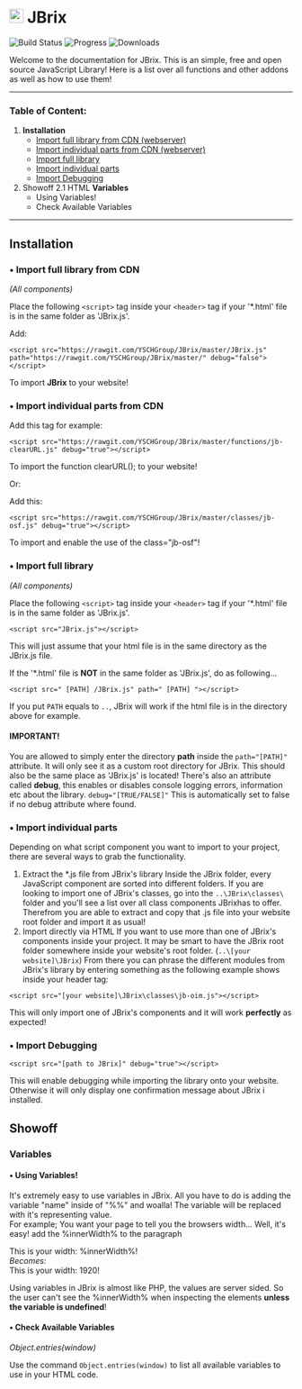 <h1><img src="https://i.imgur.com/bHX7GQK.png" width="25px" title="Logotype"/>  JBrix
</h1>

![Build Status](https://travis-ci.org/joemccann/dillinger.svg?branch=master) ![Progress](https://img.shields.io/badge/progress-65%25-yellowgreen.svg) ![Downloads](https://img.shields.io/badge/downloads-2k-brightgreen.svg)

Welcome to the documentation for JBrix. This is an simple, free and open source JavaScript Library!
Here is a list over all functions and other addons as well as how to use them!

-------------------------------


### Table of Content:
1. **Installation**
     - [Import full library from CDN (webserver)](#-import-full-library-from-cdn)
     - [Import individual parts from CDN (webserver)](#-import-individual-parts-from-cdn)
     - [Import full library](#-import-full-library)
     - [Import individual parts](#-import-individual-parts)
     - [Import Debugging](#-import-debugging)
2. Showoff
2.1 HTML **Variables**
     - Using Variables!
     - Check Available Variables
-------------------------------


## Installation

### • Import full library from CDN
*(All components)*

Place the following `<script>` tag inside your `<header>` tag if your '*.html' file is in the same folder as 'JBrix.js'.

Add:
```
<script src="https://rawgit.com/YSCHGroup/JBrix/master/JBrix.js" path="https://rawgit.com/YSCHGroup/JBrix/master/" debug="false"></script>
```
To import **JBrix** to your website!

### • Import individual parts from CDN

Add this tag for example:
```
<script src="https://rawgit.com/YSCHGroup/JBrix/master/functions/jb-clearURL.js" debug="true"></script>
```
To import the function clearURL(); to your website!

Or:

Add this:
```
<script src="https://rawgit.com/YSCHGroup/JBrix/master/classes/jb-osf.js" debug="true"></script>
```
To import and enable the use of the class="jb-osf"!

### • Import full library
*(All components)*

Place the following `<script>` tag inside your `<header>` tag if your '*.html' file is in the same folder as 'JBrix.js'.
```
<script src="JBrix.js"></script>
```
This will just assume that your html file is in the same directory as the JBrix.js file.

If the '*.html' file is **NOT** in the same folder as 'JBrix.js', do as following...
```
<script src=" [PATH] /JBrix.js" path=" [PATH] "></script>
```
If you put `PATH` equals to `..`, JBrix will work if the html file is in the directory above for example.

#### IMPORTANT!
You are allowed to simply enter the directory **path** inside the `path="[PATH]"` attribute. It will only see it as a custom root directory for JBrix.
This should also be the same place as 'JBrix.js' is located!
There's also an attribute called **debug**, this enables or disables console logging errors, information etc about the library. `debug="[TRUE/FALSE]"`
This is automatically set to false if no debug attribute where found.

### • Import individual parts

Depending on what script component you want to import to your project, there are several ways to grab the functionality.
1. Extract the *.js file from JBrix's library
     Inside the JBrix folder, every JavaScript component are sorted into different folders. If you are looking to import one of JBrix's classes, go into the `..\JBrix\classes\` folder and you'll see a list over all class components JBrixhas to offer. Therefrom you are able to extract and copy that .js file into your website root folder and import it as usual!
2. Import directly via HTML
     If you want to use more than one of JBrix's components inside your project. It may be smart to have the JBrix root folder somewhere inside your website's root folder. (`..\[your website]\JBrix`)
     From there you can phrase the different modules from JBrix's library by entering something as the following example shows inside your header tag:
```
<script src="[your website]\JBrix\classes\jb-oim.js"></script>
```
This will only import one of JBrix's components and it will work **perfectly** as expected!

### • Import Debugging
```
<script src="[path to JBrix]" debug="true"></script>
```
This will enable debugging while importing the library onto your website.
Otherwise it will only display one confirmation message about JBrix i installed.

## Showoff

### Variables

#### • Using Variables!

It's extremely easy to use variables in JBrix. All you have to do is adding the variable "name" inside of "%%" and woalla! The variable will be replaced with it's representing value.<br>
For example; You want your page to tell you the browsers width... Well, it's easy! add the %innerWidth% to the paragraph

<p>This is your width: %innerWidth%!<br>
<em>Becomes:</em>
<br>This is your width: 1920!</p>

Using variables in JBrix is almost like PHP, the values are server sided. So the user can't see the %innerWidth% when inspecting the elements **unless the variable is undefined**!

#### • Check Available Variables
*Object.entries(window)*

Use the command `Object.entries(window)` to list all available variables to use in your HTML code.
